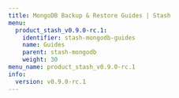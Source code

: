 ```yaml
---
title: MongoDB Backup & Restore Guides | Stash
menu:
  product_stash_v0.9.0-rc.1:
    identifier: stash-mongodb-guides
    name: Guides
    parent: stash-mongodb
    weight: 30
menu_name: product_stash_v0.9.0-rc.1
info:
  version: v0.9.0-rc.1
---
```


